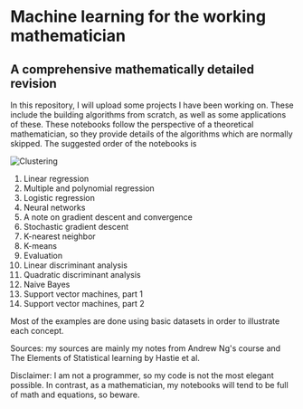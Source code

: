 # **Machine learning for the working mathematician**
## A comprehensive mathematically detailed revision

In this repository, I will upload some projects I have been working on. These include the building algorithms from scratch, as well as some applications of these. These notebooks follow the perspective of a theoretical mathematician, so they provide details of the algorithms which are normally skipped. The suggested order of the notebooks is

![Clustering](https://lh5.googleusercontent.com/GYEywVtAg_VDMrICm0cf7uGzpMHhmPxB1h0oDZhcsn2ckpzGP6Mwq9nl0HO5CBD3W2DWBbzJk47-y27RWXNMCobRM9Gvq2T642LhCWW5VsPY4UB2yko=w371?raw=true "Clustering")

1. Linear regression
2. Multiple and polynomial regression
3. Logistic regression
4. Neural networks
5. A note on gradient descent and convergence
6. Stochastic gradient descent
7. K-nearest neighbor
8. K-means
9. Evaluation
10. Linear discriminant analysis
11. Quadratic discriminant analysis
12. Naive Bayes
13. Support vector machines, part 1
14. Support vector machines, part 2

Most of the examples are done using basic datasets in order to illustrate each concept.

Sources: my sources are mainly my notes from Andrew Ng's course and The Elements of Statistical learning by Hastie et al.

Disclaimer: I am not a programmer, so my code is not the most elegant possible. In contrast, as a mathematician, my notebooks will tend to be full of math and equations, so beware. 
